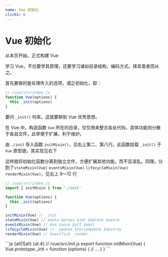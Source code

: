 ```yaml
---
name: Vue 初始化
clicks: 6
---
```


# Vue 初始化

从本页开始，正式构建 Vue

学习 Vue，不仅要学其原理，还要学习诸如目录结构，编码方式。择其善者而从之。

<div class="grid grid-cols-2 gap-x-4 gap-y-6">

<div class="left">

<v-click>

首先要做的是处理传入的选项，谓之初始化，即：

</v-click>

<v-click>

```js {1,3}
// /vue/src/index.js
function Vue(options) {
  this._init(options)
}
```

</v-click>

<v-click>

要问 `_init()` 何来，这就要聊到 Vue 优秀思想。

在 Vue 中，构造函数 `Vue` 所在的目录，仅仅用来整合各处代码，具体功能则分散于各自文件，此举便于扩展，利于维护。

</v-click>

<v-click>

由 `./init` 导入函数 `initMixin()`，见右上第二、第八行。此函数挂载 `_init()` 于 `Vue` 原型链，其实现见右下

</v-click>
<v-click>

这样就将初始化函数分离到独立文件，方便扩展其他功能，而不显凌乱。同理，分割了`stateMixin(Vue)` `eventsMixin(Vue)` `lifecycleMixin(Vue)` `renderMixin(Vue)`，见右上 9～12 行

</v-click>

</div>
<div class="right">

<v-clicks at="4">

```js {1,2,8|1,9-12|all} {at:4}
// /vue/src/index.js
import { initMixin } from './init'

function Vue(options) {
  this._init(options)
}

initMixin(Vue) // _init
stateMixin(Vue) // $data $props $set $delete $watch
eventsMixin(Vue) // $on $once $off $emit
lifecycleMixin(Vue) // _update $forceUpdate $destroy
renderMixin(Vue) // $nextTick _render
```
</v-clicks>

<v-clicks at="4">
```js {all|1|all} {at:4}
// /vue/src/init.js
export function initMixin(Vue) {
  Vue.prototype._init = function (options) {
    // ...
  }
}
```

</v-clicks>

</div>
</div>

